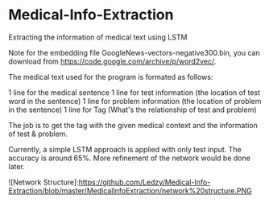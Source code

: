 # Medical-Info-Extraction
Extracting the information of medical text using LSTM

Note for the embedding file GoogleNews-vectors-negative300.bin, you can download from https://code.google.com/archive/p/word2vec/.

The medical text used for the program is formated as follows:

1 line for the medical sentence
1 line for test information (the location of test word in the sentence)
1 line for problem information (the location of problem in the sentence)
1 line for Tag (What's the relationship of test and problem)

The job is to get the tag with the given medical context and the information of test & problem.

Currently, a simple LSTM approach is applied with only test input. The accuracy is around 65%. More refinement of the network would be done later.

![Network Structure]:https://github.com/Ledzy/Medical-Info-Extraction/blob/master/MedicalInfoExtraction/network%20structure.PNG
